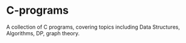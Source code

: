 # C-programs
A collection of C programs, covering topics including Data Structures, Algorithms, DP, graph theory.
